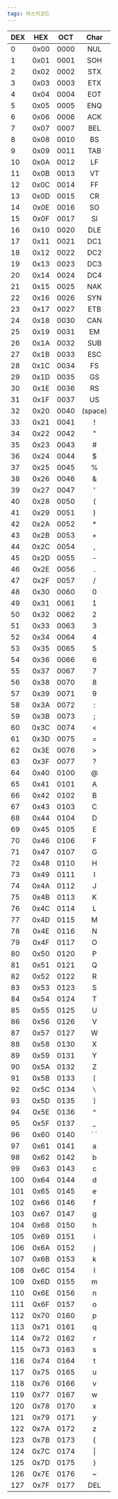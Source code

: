```yaml
---
tags: 아스키코드
---
```

| DEX | HEX  | OCT  |  Char   |
| :-- | :--: | :--: | :-----: |
| 0   | 0x00 | 0000 |   NUL   |
| 1   | 0x01 | 0001 |   SOH   |
| 2   | 0x02 | 0002 |   STX   |
| 3   | 0x03 | 0003 |   ETX   |
| 4   | 0x04 | 0004 |   EOT   |
| 5   | 0x05 | 0005 |   ENQ   |
| 6   | 0x06 | 0006 |   ACK   |
| 7   | 0x07 | 0007 |   BEL   |
| 8   | 0x08 | 0010 |   BS    |
| 9   | 0x09 | 0011 |   TAB   |
| 10  | 0x0A | 0012 |   LF    |
| 11  | 0x0B | 0013 |   VT    |
| 12  | 0x0C | 0014 |   FF    |
| 13  | 0x0D | 0015 |   CR    |
| 14  | 0x0E | 0016 |   SO    |
| 15  | 0x0F | 0017 |   SI    |
| 16  | 0x10 | 0020 |   DLE   |
| 17  | 0x11 | 0021 |   DC1   |
| 18  | 0x12 | 0022 |   DC2   |
| 19  | 0x13 | 0023 |   DC3   |
| 20  | 0x14 | 0024 |   DC4   |
| 21  | 0x15 | 0025 |   NAK   |
| 22  | 0x16 | 0026 |   SYN   |
| 23  | 0x17 | 0027 |   ETB   |
| 24  | 0x18 | 0030 |   CAN   |
| 25  | 0x19 | 0031 |   EM    |
| 26  | 0x1A | 0032 |   SUB   |
| 27  | 0x1B | 0033 |   ESC   |
| 28  | 0x1C | 0034 |   FS    |
| 29  | 0x1D | 0035 |   GS    |
| 30  | 0x1E | 0036 |   RS    |
| 31  | 0x1F | 0037 |   US    |
| 32  | 0x20 | 0040 | (space) |
| 33  | 0x21 | 0041 |    !    |
| 34  | 0x22 | 0042 |    "    |
| 35  | 0x23 | 0043 |    #    |
| 36  | 0x24 | 0044 |    $    |
| 37  | 0x25 | 0045 |    %    |
| 38  | 0x26 | 0046 |    &    |
| 39  | 0x27 | 0047 |    '    |
| 40  | 0x28 | 0050 |    (    |
| 41  | 0x29 | 0051 |    )    |
| 42  | 0x2A | 0052 |    *    |
| 43  | 0x2B | 0053 |    +    |
| 44  | 0x2C | 0054 |    ,    |
| 45  | 0x2D | 0055 |    -    |
| 46  | 0x2E | 0056 |    .    |
| 47  | 0x2F | 0057 |    /    |
| 48  | 0x30 | 0060 |    0    |
| 49  | 0x31 | 0061 |    1    |
| 50  | 0x32 | 0062 |    2    |
| 51  | 0x33 | 0063 |    3    |
| 52  | 0x34 | 0064 |    4    |
| 53  | 0x35 | 0065 |    5    |
| 54  | 0x36 | 0066 |    6    |
| 55  | 0x37 | 0067 |    7    |
| 56  | 0x38 | 0070 |    8    |
| 57  | 0x39 | 0071 |    9    |
| 58  | 0x3A | 0072 |    :    |
| 59  | 0x3B | 0073 |    ;    |
| 60  | 0x3C | 0074 |    <    |
| 61  | 0x3D | 0075 |    =    |
| 62  | 0x3E | 0076 |    >    |
| 63  | 0x3F | 0077 |    ?    |
| 64  | 0x40 | 0100 |    @    |
| 65  | 0x41 | 0101 |    A    |
| 66  | 0x42 | 0102 |    B    |
| 67  | 0x43 | 0103 |    C    |
| 68  | 0x44 | 0104 |    D    |
| 69  | 0x45 | 0105 |    E    |
| 70  | 0x46 | 0106 |    F    |
| 71  | 0x47 | 0107 |    G    |
| 72  | 0x48 | 0110 |    H    |
| 73  | 0x49 | 0111 |    I    |
| 74  | 0x4A | 0112 |    J    |
| 75  | 0x4B | 0113 |    K    |
| 76  | 0x4C | 0114 |    L    |
| 77  | 0x4D | 0115 |    M    |
| 78  | 0x4E | 0116 |    N    |
| 79  | 0x4F | 0117 |    O    |
| 80  | 0x50 | 0120 |    P    |
| 81  | 0x51 | 0121 |    Q    |
| 82  | 0x52 | 0122 |    R    |
| 83  | 0x53 | 0123 |    S    |
| 84  | 0x54 | 0124 |    T    |
| 85  | 0x55 | 0125 |    U    |
| 86  | 0x56 | 0126 |    V    |
| 87  | 0x57 | 0127 |    W    |
| 88  | 0x58 | 0130 |    X    |
| 89  | 0x59 | 0131 |    Y    |
| 90  | 0x5A | 0132 |    Z    |
| 91  | 0x5B | 0133 |   `[`   |
| 92  | 0x5C | 0134 |   `\`   |
| 93  | 0x5D | 0135 |   `]`   |
| 94  | 0x5E | 0136 |    ^    |
| 95  | 0x5F | 0137 |    _    |
| 96  | 0x60 | 0140 | ` `` `  |
| 97  | 0x61 | 0141 |    a    |
| 98  | 0x62 | 0142 |    b    |
| 99  | 0x63 | 0143 |    c    |
| 100 | 0x64 | 0144 |    d    |
| 101 | 0x65 | 0145 |    e    |
| 102 | 0x66 | 0146 |    f    |
| 103 | 0x67 | 0147 |    g    |
| 104 | 0x68 | 0150 |    h    |
| 105 | 0x69 | 0151 |    i    |
| 106 | 0x6A | 0152 |    j    |
| 107 | 0x6B | 0153 |    k    |
| 108 | 0x6C | 0154 |    l    |
| 109 | 0x6D | 0155 |    m    |
| 110 | 0x6E | 0156 |    n    |
| 111 | 0x6F | 0157 |    o    |
| 112 | 0x70 | 0160 |    p    |
| 113 | 0x71 | 0161 |    q    |
| 114 | 0x72 | 0162 |    r    |
| 115 | 0x73 | 0163 |    s    |
| 116 | 0x74 | 0164 |    t    |
| 117 | 0x75 | 0165 |    u    |
| 118 | 0x76 | 0166 |    v    |
| 119 | 0x77 | 0167 |    w    |
| 120 | 0x78 | 0170 |    x    |
| 121 | 0x79 | 0171 |    y    |
| 122 | 0x7A | 0172 |    z    |
| 123 | 0x7B | 0173 |    {    |
| 124 | 0x7C | 0174 |   \|    |
| 125 | 0x7D | 0175 |    }    |
| 126 | 0x7E | 0176 |    ~    |
| 127 | 0x7F | 0177 |   DEL   |
